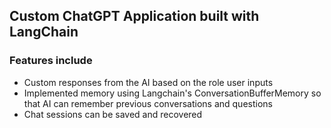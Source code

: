 ## Custom ChatGPT Application built with LangChain

### Features include

- Custom responses from the AI based on the role user inputs
- Implemented memory using Langchain's ConversationBufferMemory so that AI can remember previous conversations and questions
- Chat sessions can be saved and recovered
